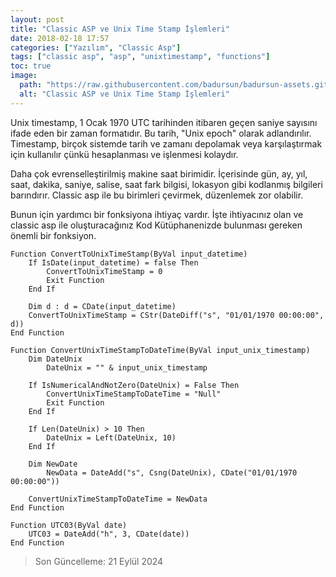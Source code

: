 ```yaml
---
layout: post
title: "Classic ASP ve Unix Time Stamp İşlemleri"
date: 2018-02-18 17:57
categories: ["Yazılım", "Classic Asp"]
tags: ["classic asp", "asp", "unixtimestamp", "functions"]
toc: true
image:
  path: "https://raw.githubusercontent.com/badursun/badursun-assets.github.io/refs/heads/main/img/asp.jpg"
  alt: "Classic ASP ve Unix Time Stamp İşlemleri"
---
```


Unix timestamp, 1 Ocak 1970 UTC tarihinden itibaren geçen saniye sayısını ifade eden bir zaman formatıdır. Bu tarih, "Unix epoch" olarak adlandırılır. Timestamp, birçok sistemde tarih ve zamanı depolamak veya karşılaştırmak için kullanılır çünkü hesaplanması ve işlenmesi kolaydır.

Daha çok evrenselleştirilmiş makine saat birimidir. İçerisinde gün, ay, yıl, saat, dakika, saniye, salise, saat fark bilgisi, lokasyon gibi kodlanmış bilgileri barındırır. Classic asp ile bu birimleri çevirmek, düzenlemek zor olabilir. 

Bunun için yardımcı bir fonksiyona ihtiyaç vardır. İşte ihtiyacınız olan ve classic asp ile oluşturacağınız Kod Kütüphanenizde bulunması gereken önemli bir fonksiyon.

```javacscript
Function ConvertToUnixTimeStamp(ByVal input_datetime)
    If IsDate(input_datetime) = false Then 
        ConvertToUnixTimeStamp = 0
        Exit Function
    End If

    Dim d : d = CDate(input_datetime)
    ConvertToUnixTimeStamp = CStr(DateDiff("s", "01/01/1970 00:00:00", d))
End Function

Function ConvertUnixTimeStampToDateTime(ByVal input_unix_timestamp)
    Dim DateUnix
        DateUnix = "" & input_unix_timestamp

    If IsNumericalAndNotZero(DateUnix) = False Then
        ConvertUnixTimeStampToDateTime = "Null"
        Exit Function
    End If

    If Len(DateUnix) > 10 Then 
        DateUnix = Left(DateUnix, 10)
    End If

    Dim NewDate 
        NewData = DateAdd("s", Csng(DateUnix), CDate("01/01/1970 00:00:00"))

    ConvertUnixTimeStampToDateTime = NewData
End Function

Function UTC03(ByVal date)
    UTC03 = DateAdd("h", 3, CDate(date))
End Function
```
> Son Güncelleme: 21 Eylül 2024